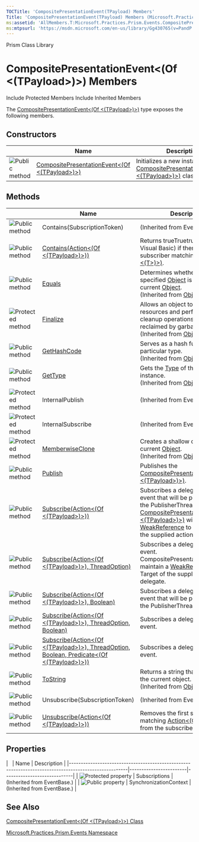 ```yaml
---
TOCTitle: 'CompositePresentationEvent(TPayload) Members'
Title: 'CompositePresentationEvent(TPayload) Members (Microsoft.Practices.Prism.Events)'
ms:assetid: 'AllMembers.T:Microsoft.Practices.Prism.Events.CompositePresentationEvent\`1'
ms:mtpsurl: 'https://msdn.microsoft.com/en-us/library/Gg430765(v=PandP.50)'
---
```


Prism Class Library

CompositePresentationEvent&lt;(Of &lt;(TPayload&gt;)&gt;) Members
=================================================================

Include Protected Members
Include Inherited Members

The [CompositePresentationEvent&lt;(Of &lt;(TPayload&gt;)&gt;)](https://msdn.microsoft.com/t:microsoft.practices.prism.events.compositepresentationevent%601) type exposes the following members.

Constructors
------------

<span id="constructorTableToggle"></span>
<table>
<colgroup>
<col width="33%" />
<col width="33%" />
<col width="33%" />
</colgroup>
<thead>
<tr class="header">
<th> </th>
<th>Name</th>
<th>Description</th>
</tr>
</thead>
<tbody>
<tr class="odd">
<td><img src="https://msdn.microsoft.com/en-us/Gg430765.pubmethod(en-us,PandP.50).gif" title="Public method" /></td>
<td><a href="https://msdn.microsoft.com/m:microsoft.practices.prism.events.compositepresentationevent%601.">CompositePresentationEvent&lt;(Of &lt;(TPayload&gt;)&gt;)</a></td>
<td><div class="summary">
Initializes a new instance of the <a href="https://msdn.microsoft.com/t:microsoft.practices.prism.events.compositepresentationevent%601">CompositePresentationEvent&lt;(Of &lt;(TPayload&gt;)&gt;)</a> class
</div></td>
</tr>
</tbody>
</table>

Methods
-------

<span id="methodTableToggle"></span>
<table>
<colgroup>
<col width="33%" />
<col width="33%" />
<col width="33%" />
</colgroup>
<thead>
<tr class="header">
<th> </th>
<th>Name</th>
<th>Description</th>
</tr>
</thead>
<tbody>
<tr class="odd">
<td><img src="https://msdn.microsoft.com/en-us/Gg430765.pubmethod(en-us,PandP.50).gif" title="Public method" /></td>
<td>Contains(SubscriptionToken)</td>
<td>(Inherited from EventBase.)</td>
</tr>
<tr class="even">
<td><img src="https://msdn.microsoft.com/en-us/Gg430765.pubmethod(en-us,PandP.50).gif" title="Public method" /></td>
<td><a href="https://msdn.microsoft.com/m:microsoft.practices.prism.events.compositepresentationevent%601.contains(system.action%7b%600%7d)">Contains(Action&lt;(Of &lt;(TPayload&gt;)&gt;))</a></td>
<td><div class="summary">
Returns trueTruetruetrue (True in Visual Basic) if there is a subscriber matching <a href="http://msdn2.microsoft.com/en-us/library/018hxwa8">Action&lt;(Of &lt;(T&gt;)&gt;)</a>.
</div></td>
</tr>
<tr class="odd">
<td><img src="https://msdn.microsoft.com/en-us/Gg430765.pubmethod(en-us,PandP.50).gif" title="Public method" /></td>
<td><a href="http://msdn2.microsoft.com/en-us/library/bsc2ak47">Equals</a></td>
<td><div class="summary">
Determines whether the specified <a href="http://msdn2.microsoft.com/en-us/library/e5kfa45b">Object</a> is equal to the current <a href="http://msdn2.microsoft.com/en-us/library/e5kfa45b">Object</a>.
</div>
(Inherited from <a href="http://msdn2.microsoft.com/en-us/library/e5kfa45b">Object</a>.)</td>
</tr>
<tr class="even">
<td><img src="https://msdn.microsoft.com/en-us/Gg430765.protmethod(en-us,PandP.50).gif" title="Protected method" /></td>
<td><a href="http://msdn2.microsoft.com/en-us/library/4k87zsw7">Finalize</a></td>
<td><div class="summary">
Allows an object to try to free resources and perform other cleanup operations before it is reclaimed by garbage collection.
</div>
(Inherited from <a href="http://msdn2.microsoft.com/en-us/library/e5kfa45b">Object</a>.)</td>
</tr>
<tr class="odd">
<td><img src="https://msdn.microsoft.com/en-us/Gg430765.pubmethod(en-us,PandP.50).gif" title="Public method" /></td>
<td><a href="http://msdn2.microsoft.com/en-us/library/zdee4b3y">GetHashCode</a></td>
<td><div class="summary">
Serves as a hash function for a particular type.
</div>
(Inherited from <a href="http://msdn2.microsoft.com/en-us/library/e5kfa45b">Object</a>.)</td>
</tr>
<tr class="even">
<td><img src="https://msdn.microsoft.com/en-us/Gg430765.pubmethod(en-us,PandP.50).gif" title="Public method" /></td>
<td><a href="http://msdn2.microsoft.com/en-us/library/dfwy45w9">GetType</a></td>
<td><div class="summary">
Gets the <a href="http://msdn2.microsoft.com/en-us/library/42892f65">Type</a> of the current instance.
</div>
(Inherited from <a href="http://msdn2.microsoft.com/en-us/library/e5kfa45b">Object</a>.)</td>
</tr>
<tr class="odd">
<td><img src="https://msdn.microsoft.com/en-us/Gg430765.protmethod(en-us,PandP.50).gif" title="Protected method" /></td>
<td>InternalPublish</td>
<td>(Inherited from EventBase.)</td>
</tr>
<tr class="even">
<td><img src="https://msdn.microsoft.com/en-us/Gg430765.protmethod(en-us,PandP.50).gif" title="Protected method" /></td>
<td>InternalSubscribe</td>
<td>(Inherited from EventBase.)</td>
</tr>
<tr class="odd">
<td><img src="https://msdn.microsoft.com/en-us/Gg430765.protmethod(en-us,PandP.50).gif" title="Protected method" /></td>
<td><a href="http://msdn2.microsoft.com/en-us/library/57ctke0a">MemberwiseClone</a></td>
<td><div class="summary">
Creates a shallow copy of the current <a href="http://msdn2.microsoft.com/en-us/library/e5kfa45b">Object</a>.
</div>
(Inherited from <a href="http://msdn2.microsoft.com/en-us/library/e5kfa45b">Object</a>.)</td>
</tr>
<tr class="even">
<td><img src="https://msdn.microsoft.com/en-us/Gg430765.pubmethod(en-us,PandP.50).gif" title="Public method" /></td>
<td><a href="https://msdn.microsoft.com/m:microsoft.practices.prism.events.compositepresentationevent%601.publish(%600)">Publish</a></td>
<td><div class="summary">
Publishes the <a href="https://msdn.microsoft.com/t:microsoft.practices.prism.events.compositepresentationevent%601">CompositePresentationEvent&lt;(Of &lt;(TPayload&gt;)&gt;)</a>.
</div></td>
</tr>
<tr class="odd">
<td><img src="https://msdn.microsoft.com/en-us/Gg430765.pubmethod(en-us,PandP.50).gif" title="Public method" /></td>
<td><a href="https://msdn.microsoft.com/m:microsoft.practices.prism.events.compositepresentationevent%601.subscribe(system.action%7b%600%7d)">Subscribe(Action&lt;(Of &lt;(TPayload&gt;)&gt;))</a></td>
<td><div class="summary">
Subscribes a delegate to an event that will be published on the PublisherThread. <a href="https://msdn.microsoft.com/t:microsoft.practices.prism.events.compositepresentationevent%601">CompositePresentationEvent&lt;(Of &lt;(TPayload&gt;)&gt;)</a> will maintain a <a href="http://msdn2.microsoft.com/en-us/library/hbh8w2zd">WeakReference</a> to the target of the supplied action delegate.
</div></td>
</tr>
<tr class="even">
<td><img src="https://msdn.microsoft.com/en-us/Gg430765.pubmethod(en-us,PandP.50).gif" title="Public method" /></td>
<td><a href="https://msdn.microsoft.com/m:microsoft.practices.prism.events.compositepresentationevent%601.subscribe(system.action%7b%600%7d%2cmicrosoft.practices.prism.pubsubevents.threadoption)">Subscribe(Action&lt;(Of &lt;(TPayload&gt;)&gt;), ThreadOption)</a></td>
<td><div class="summary">
Subscribes a delegate to an event. CompositePresentationEvent will maintain a <a href="http://msdn2.microsoft.com/en-us/library/hbh8w2zd">WeakReference</a> to the Target of the supplied action delegate.
</div></td>
</tr>
<tr class="odd">
<td><img src="https://msdn.microsoft.com/en-us/Gg430765.pubmethod(en-us,PandP.50).gif" title="Public method" /></td>
<td><a href="https://msdn.microsoft.com/m:microsoft.practices.prism.events.compositepresentationevent%601.subscribe(system.action%7b%600%7d%2csystem.boolean)">Subscribe(Action&lt;(Of &lt;(TPayload&gt;)&gt;), Boolean)</a></td>
<td><div class="summary">
Subscribes a delegate to an event that will be published on the PublisherThread.
</div></td>
</tr>
<tr class="even">
<td><img src="https://msdn.microsoft.com/en-us/Gg430765.pubmethod(en-us,PandP.50).gif" title="Public method" /></td>
<td><a href="https://msdn.microsoft.com/m:microsoft.practices.prism.events.compositepresentationevent%601.subscribe(system.action%7b%600%7d%2cmicrosoft.practices.prism.pubsubevents.threadoption%2csystem.boolean)">Subscribe(Action&lt;(Of &lt;(TPayload&gt;)&gt;), ThreadOption, Boolean)</a></td>
<td><div class="summary">
Subscribes a delegate to an event.
</div></td>
</tr>
<tr class="odd">
<td><img src="https://msdn.microsoft.com/en-us/Gg430765.pubmethod(en-us,PandP.50).gif" title="Public method" /></td>
<td><a href="https://msdn.microsoft.com/m:microsoft.practices.prism.events.compositepresentationevent%601.subscribe(system.action%7b%600%7d%2cmicrosoft.practices.prism.pubsubevents.threadoption%2csystem.boolean%2csystem.predicate%7b%600%7d)">Subscribe(Action&lt;(Of &lt;(TPayload&gt;)&gt;), ThreadOption, Boolean, Predicate&lt;(Of &lt;(TPayload&gt;)&gt;))</a></td>
<td><div class="summary">
Subscribes a delegate to an event.
</div></td>
</tr>
<tr class="even">
<td><img src="https://msdn.microsoft.com/en-us/Gg430765.pubmethod(en-us,PandP.50).gif" title="Public method" /></td>
<td><a href="http://msdn2.microsoft.com/en-us/library/7bxwbwt2">ToString</a></td>
<td><div class="summary">
Returns a string that represents the current object.
</div>
(Inherited from <a href="http://msdn2.microsoft.com/en-us/library/e5kfa45b">Object</a>.)</td>
</tr>
<tr class="odd">
<td><img src="https://msdn.microsoft.com/en-us/Gg430765.pubmethod(en-us,PandP.50).gif" title="Public method" /></td>
<td>Unsubscribe(SubscriptionToken)</td>
<td>(Inherited from EventBase.)</td>
</tr>
<tr class="even">
<td><img src="https://msdn.microsoft.com/en-us/Gg430765.pubmethod(en-us,PandP.50).gif" title="Public method" /></td>
<td><a href="https://msdn.microsoft.com/m:microsoft.practices.prism.events.compositepresentationevent%601.unsubscribe(system.action%7b%600%7d)">Unsubscribe(Action&lt;(Of &lt;(TPayload&gt;)&gt;))</a></td>
<td><div class="summary">
Removes the first subscriber matching <a href="http://msdn2.microsoft.com/en-us/library/018hxwa8">Action&lt;(Of &lt;(T&gt;)&gt;)</a> from the subscribers' list.
</div></td>
</tr>
</tbody>
</table>

Properties
----------

<span id="propertyTableToggle"></span>
|                                                                                                      | Name                   | Description                 |
|------------------------------------------------------------------------------------------------------|------------------------|-----------------------------|
| ![](https://msdn.microsoft.com/en-us/Gg430765.protproperty(en-us,PandP.50).gif "Protected property") | Subscriptions          | (Inherited from EventBase.) |
| ![](https://msdn.microsoft.com/en-us/Gg430765.pubproperty(en-us,PandP.50).gif "Public property")     | SynchronizationContext | (Inherited from EventBase.) |

See Also
--------

<span id="seeAlsoToggle"></span>
[CompositePresentationEvent&lt;(Of &lt;(TPayload&gt;)&gt;) Class](https://msdn.microsoft.com/t:microsoft.practices.prism.events.compositepresentationevent%601)

[Microsoft.Practices.Prism.Events Namespace](https://msdn.microsoft.com/n:microsoft.practices.prism.events)
